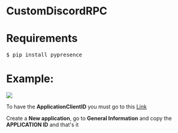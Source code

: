 # CustomDiscordRPC

# Requirements
<pre>$ pip install pypresence</pre>

# Example:

<img src="https://i.imgur.com/rWp4eOz.png">

To have the **ApplicationClientID** you must go to this <a href="https://discord.com/developers/applications">Link</a>

Create a **New application**, go to **General Information** and copy the **APPLICATION ID** and that's it
